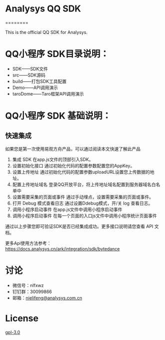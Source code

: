 # Analysys QQ SDK

========

This is the official QQ SDK for Analysys.

# QQ小程序 SDK目录说明：

* SDK——SDK文件
* src——SDK源码
* build——打包SDK工具配置
* Demo——API调用演示
* taroDome——Taro框架API调用演示

# QQ小程序 SDK 基础说明：

## 快速集成
如果您是第一次使用易观方舟产品，可以通过阅读本文快速了解此产品
1. 集成 SDK
在app.js文件的顶部引入SDK。
2. 设置初始化接口
通过初始化代码的配置参数配置您的AppKey。
3. 设置上传地址
通过初始化代码的配置参数uploadURL设置您上传数据的地址。
4. 配置上传地址域名
登录QQ开放平台，将上传地址域名配置到服务器域名白名单中
5. 设置需要采集的页面或事件
通过手动埋点，设置需要采集的页面或事件。
6. 打开 Debug 模式查看日志
通过设置Ddebug模式，开/关 log 查看日志。
7. 调用小程序启动事件
在app.js文件中调用小程序启动事件
8. 调用小程序启动事件
在每一个页面的入口js文件中调用小程序统计页面事件

通过以上步骤您即可验证SDK是否已经集成成功。更多接口说明请您查看 API 文档。


更多Api使用方法参考：https://docs.analysys.cn/ark/integration/sdk/bytedance

# 讨论
* 微信号：nlfxwz
* 钉钉群：30099866
* 邮箱：nielifeng@analysys.com.cn
  

# License

[gpl-3.0](https://www.gnu.org/licenses/gpl-3.0.txt)

